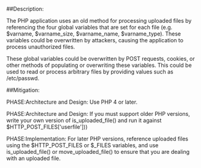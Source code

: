##Description:

The PHP application uses an old method for processing uploaded files by referencing the four global variables that are set for each file (e.g. $varname, $varname_size, $varname_name, $varname_type). These variables could be overwritten by attackers, causing the application to process unauthorized files.

These global variables could be overwritten by POST requests, cookies, or other methods of populating or overwriting these variables. This could be used to read or process arbitrary files by providing values such as /etc/passwd.

##Mitigation:


PHASE:Architecture and Design:
Use PHP 4 or later.

PHASE:Architecture and Design:
If you must support older PHP versions, write your own version of is_uploaded_file() and run it against $HTTP_POST_FILES['userfile']))

PHASE:Implementation:
For later PHP versions, reference uploaded files using the $HTTP_POST_FILES or $_FILES variables, and use is_uploaded_file() or move_uploaded_file() to ensure that you are dealing with an uploaded file.

